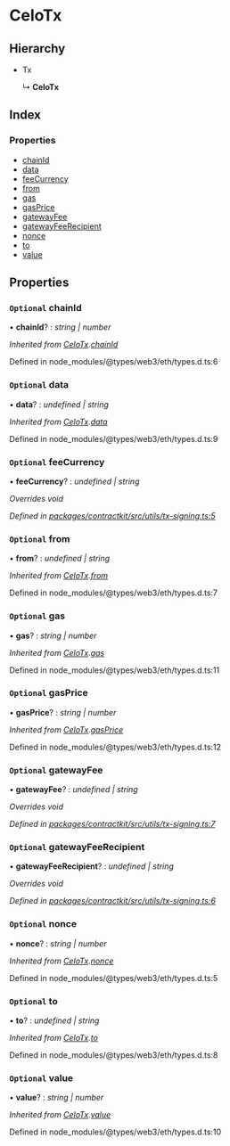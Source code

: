 # CeloTx

## Hierarchy

* Tx

  ↳ **CeloTx**

## Index

### Properties

* [chainId](../interfaces/_utils_tx_signing_.celotx.md#optional-chainid)
* [data](../interfaces/_utils_tx_signing_.celotx.md#optional-data)
* [feeCurrency](../interfaces/_utils_tx_signing_.celotx.md#optional-feecurrency)
* [from](../interfaces/_utils_tx_signing_.celotx.md#optional-from)
* [gas](../interfaces/_utils_tx_signing_.celotx.md#optional-gas)
* [gasPrice](../interfaces/_utils_tx_signing_.celotx.md#optional-gasprice)
* [gatewayFee](../interfaces/_utils_tx_signing_.celotx.md#optional-gatewayfee)
* [gatewayFeeRecipient](../interfaces/_utils_tx_signing_.celotx.md#optional-gatewayfeerecipient)
* [nonce](../interfaces/_utils_tx_signing_.celotx.md#optional-nonce)
* [to](../interfaces/_utils_tx_signing_.celotx.md#optional-to)
* [value](../interfaces/_utils_tx_signing_.celotx.md#optional-value)

## Properties

### `Optional` chainId

• **chainId**? : _string \| number_

_Inherited from_ [_CeloTx_](../interfaces/_utils_tx_signing_.celotx.md)_._[_chainId_](../interfaces/_utils_tx_signing_.celotx.md#optional-chainid)

Defined in node\_modules/@types/web3/eth/types.d.ts:6

### `Optional` data

• **data**? : _undefined \| string_

_Inherited from_ [_CeloTx_](../interfaces/_utils_tx_signing_.celotx.md)_._[_data_](../interfaces/_utils_tx_signing_.celotx.md#optional-data)

Defined in node\_modules/@types/web3/eth/types.d.ts:9

### `Optional` feeCurrency

• **feeCurrency**? : _undefined \| string_

_Overrides void_

_Defined in_ [_packages/contractkit/src/utils/tx-signing.ts:5_](https://github.com/celo-org/celo-monorepo/blob/master/packages/contractkit/src/utils/tx-signing.ts#L5)

### `Optional` from

• **from**? : _undefined \| string_

_Inherited from_ [_CeloTx_](../interfaces/_utils_tx_signing_.celotx.md)_._[_from_](../interfaces/_utils_tx_signing_.celotx.md#optional-from)

Defined in node\_modules/@types/web3/eth/types.d.ts:7

### `Optional` gas

• **gas**? : _string \| number_

_Inherited from_ [_CeloTx_](../interfaces/_utils_tx_signing_.celotx.md)_._[_gas_](../interfaces/_utils_tx_signing_.celotx.md#optional-gas)

Defined in node\_modules/@types/web3/eth/types.d.ts:11

### `Optional` gasPrice

• **gasPrice**? : _string \| number_

_Inherited from_ [_CeloTx_](../interfaces/_utils_tx_signing_.celotx.md)_._[_gasPrice_](../interfaces/_utils_tx_signing_.celotx.md#optional-gasprice)

Defined in node\_modules/@types/web3/eth/types.d.ts:12

### `Optional` gatewayFee

• **gatewayFee**? : _undefined \| string_

_Overrides void_

_Defined in_ [_packages/contractkit/src/utils/tx-signing.ts:7_](https://github.com/celo-org/celo-monorepo/blob/master/packages/contractkit/src/utils/tx-signing.ts#L7)

### `Optional` gatewayFeeRecipient

• **gatewayFeeRecipient**? : _undefined \| string_

_Overrides void_

_Defined in_ [_packages/contractkit/src/utils/tx-signing.ts:6_](https://github.com/celo-org/celo-monorepo/blob/master/packages/contractkit/src/utils/tx-signing.ts#L6)

### `Optional` nonce

• **nonce**? : _string \| number_

_Inherited from_ [_CeloTx_](../interfaces/_utils_tx_signing_.celotx.md)_._[_nonce_](../interfaces/_utils_tx_signing_.celotx.md#optional-nonce)

Defined in node\_modules/@types/web3/eth/types.d.ts:5

### `Optional` to

• **to**? : _undefined \| string_

_Inherited from_ [_CeloTx_](../interfaces/_utils_tx_signing_.celotx.md)_._[_to_](../interfaces/_utils_tx_signing_.celotx.md#optional-to)

Defined in node\_modules/@types/web3/eth/types.d.ts:8

### `Optional` value

• **value**? : _string \| number_

_Inherited from_ [_CeloTx_](../interfaces/_utils_tx_signing_.celotx.md)_._[_value_](../interfaces/_utils_tx_signing_.celotx.md#optional-value)

Defined in node\_modules/@types/web3/eth/types.d.ts:10

